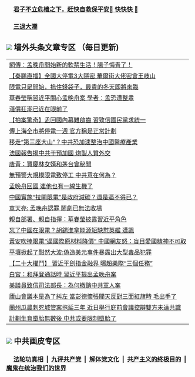 
 ### &nbsp;&nbsp;&nbsp;&nbsp; [君子不立危樯之下，赶快自救保平安🍎 快快快 📩](https://github.com/pwgy/td/blob/master/README.md)

 ### &nbsp;&nbsp;&nbsp;&nbsp; [三退大潮](https://eqbpwckh.azureedge.net/?key=wjsottsjpndjwfkg&pin=65881581&ag=ogQuit&from=pw2) 

## <img src="https://img.icons8.com/cute-clipart/2x/circled-right.png"> 墙外头条文章专区 （每日更新)

<Table>
<tr><td colspan="2" align="left"><a href="https://eqbpwckh.azureedge.net/?ag=c1507114&key=wjsottsjpndjwfkg&from=pw2">網傳：孟晚舟開始新的軟禁生活！腸子悔青了！
</a></td></tr>
<tr><td colspan="2" align="left"><a href="https://eqbpwckh.azureedge.net/?ag=c1507126&key=wjsottsjpndjwfkg&from=pw2">【秦鵬直播】全國大停電3大隱密 華爾街大佬密會王岐山
</a></td></tr>
<tr><td colspan="2" align="left"><a href="https://eqbpwckh.azureedge.net/?ag=c1507123&key=wjsottsjpndjwfkg&from=pw2">限電只是開始，摀住錢袋子，最貴的冬天即將來臨
</a></td></tr>
<tr><td colspan="2" align="left"><a href="https://eqbpwckh.azureedge.net/?ag=c1507108&key=wjsottsjpndjwfkg&from=pw2">華春瑩稱習近平關心孟晚舟案 學者：孟恐遭整肅
</a></td></tr>
<tr><td colspan="2" align="left"><a href="https://eqbpwckh.azureedge.net/?ag=c1507145&key=wjsottsjpndjwfkg&from=pw2">漲價狂潮已近在眼前了
</a></td></tr>
<tr><td colspan="2" align="left"><a href="https://eqbpwckh.azureedge.net/?ag=c1507053&key=wjsottsjpndjwfkg&from=pw2">【拍案驚奇】孟回國內幕難啟齒 習致信國民黨求統一
</a></td></tr>
<tr><td colspan="2" align="left"><a href="https://eqbpwckh.azureedge.net/?ag=c1507118&key=wjsottsjpndjwfkg&from=pw2">傳上海全市將停電一週 官方稱是正常計劃
</a></td></tr>
<tr><td colspan="2" align="left"><a href="https://eqbpwckh.azureedge.net/?ag=c1507139&key=wjsottsjpndjwfkg&from=pw2">移走“第三座大山”？中共恐加速整治中國醫療產業
</a></td></tr>
<tr><td colspan="2" align="left"><a href="https://eqbpwckh.azureedge.net/?ag=c1507095&key=wjsottsjpndjwfkg&from=pw2">法國報告揭中共干預加國 炮製人質外交
</a></td></tr>
<tr><td colspan="2" align="left"><a href="https://eqbpwckh.azureedge.net/?ag=c1507041&key=wjsottsjpndjwfkg&from=pw2">唐青：賈慶林女婿和茅台會秘聞
</a></td></tr>
<tr><td colspan="2" align="left"><a href="https://eqbpwckh.azureedge.net/?ag=c1507149&key=wjsottsjpndjwfkg&from=pw2">無預警大規模限電致停工 中共意在何為？
</a></td></tr>
<tr><td colspan="2" align="left"><a href="https://eqbpwckh.azureedge.net/?ag=c1507102&key=wjsottsjpndjwfkg&from=pw2">孟晚舟回國 連他也有一線生機了
</a></td></tr>
<tr><td colspan="2" align="left"><a href="https://eqbpwckh.azureedge.net/?ag=c1507056&key=wjsottsjpndjwfkg&from=pw2">中國實施“拉閘限電”是政府減碳？還是逼不得已？
</a></td></tr>
<tr><td colspan="2" align="left"><a href="https://eqbpwckh.azureedge.net/?ag=c1507073&key=wjsottsjpndjwfkg&from=pw2">章天亮: 孟晚舟認罪 鬧劇已無法收場
</a></td></tr>
<tr><td colspan="2" align="left"><a href="https://eqbpwckh.azureedge.net/?ag=c1507100&key=wjsottsjpndjwfkg&from=pw2">親自部署、親自指揮：華春瑩披露習近平角色
</a></td></tr>
<tr><td colspan="2" align="left"><a href="https://eqbpwckh.azureedge.net/?ag=c1507120&key=wjsottsjpndjwfkg&from=pw2">忘了中國在限電？胡錫進拿能源短缺懟英艦 遭諷
</a></td></tr>
<tr><td colspan="2" align="left"><a href="https://eqbpwckh.azureedge.net/?ag=c1507037&key=wjsottsjpndjwfkg&from=pw2">黃安吹捧限電“逼國際原材料降價” 中國網友怒：盲目愛國精神不可取
</a></td></tr>
<tr><td colspan="2" align="left"><a href="https://eqbpwckh.azureedge.net/?ag=c1507144&key=wjsottsjpndjwfkg&from=pw2">平壤掀起了酣然大波:偽造美元事件暴露出大型毒品犯罪
</a></td></tr>
<tr><td colspan="2" align="left"><a href="https://eqbpwckh.azureedge.net/?ag=c1507047&key=wjsottsjpndjwfkg&from=pw2">【二十大權鬥】 習近平劍指金融界  曝趙樂際“三個任務”
</a></td></tr>
<tr><td colspan="2" align="left"><a href="https://eqbpwckh.azureedge.net/?ag=c1507099&key=wjsottsjpndjwfkg&from=pw2">白宮：和拜登通話時 習近平提出孟晚舟案
</a></td></tr>
<tr><td colspan="2" align="left"><a href="https://eqbpwckh.azureedge.net/?ag=c1507132&key=wjsottsjpndjwfkg&from=pw2">美議員致信司法部長：為何撤銷中共軍人案
</a></td></tr>
<tr><td colspan="2" align="left"><a href="https://eqbpwckh.azureedge.net/?ag=c1507143&key=wjsottsjpndjwfkg&from=pw2">廬山會議本是為了糾左 當彭德懷張聞天反對三面紅旗時 毛出手了
</a></td></tr>
<tr><td colspan="2" align="left"><a href="https://eqbpwckh.azureedge.net/?ag=c1507129&key=wjsottsjpndjwfkg&from=pw2">蘭州瓜農刺死城管案拖延三年 近日舉行庭前會議控辯雙方未達共識
</a></td></tr>
<tr><td colspan="2" align="left"><a href="https://eqbpwckh.azureedge.net/?ag=c1507124&key=wjsottsjpndjwfkg&from=pw2">計劃生育墮胎無數後 中共或要限制墮胎了
</a></td></tr>
 </Table>

 ## <img src="https://img.icons8.com/cute-clipart/2x/circled-right.png"> 中共画皮专区
 ### &nbsp;&nbsp;&nbsp;&nbsp; [法轮功真相](https://github.com/begood0513/basic/blob/master/README.md) &nbsp;|&nbsp; [九评共产党](https://github.com/begood0513/9ping.md/blob/master/README.md) &nbsp;|&nbsp; [解体党文化](https://github.com/begood0513/jtdwh.md/blob/master/README.md)   &nbsp;|&nbsp; [共产主义的终极目的](https://github.com/begood0513/gczydzjmd.md/blob/master/README.md) &nbsp;|&nbsp; [魔鬼在统治我们的世界](https://github.com/begood0513/gczydzjmd.md/blob/master/README.md) 
